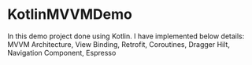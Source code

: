 # KotlinMVVMDemo
In this demo project done using Kotlin.
I have implemented below details:
MVVM Architecture,
View Binding,
Retrofit,
Coroutines,
Dragger Hilt,
Navigation Component,
Espresso
